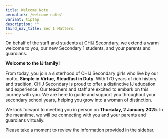 ```yaml
---
title: Welcome Note
permalink: /welcome-note/
variant: tiptap
description: ""
third_nav_title: Sec 1 Matters
---
```

<p>On behalf of the staff and students at CHIJ Secondary, we extend a warm
welcome to you, our new Secondary 1 students, and your parents and guardians.</p>
<p><strong>Welcome to the IJ family!</strong>
</p>
<p>From today, you join a sisterhood of CHIJ Secondary girls who live by
our motto, <strong>Simple in Virtue, Steadfast in Duty</strong>. With 170
years of rich history and tradition, CHIJ Secondary is proud to offer a
distinctive IJ education and experience. Our teachers and staff are excited
to embark on this journey with you. We are here to guide and support you
throughout your secondary school years, helping you grow into a woman of
distinction.</p>
<p>We look forward to meeting you in person on <strong>Thursday, 2 January 2025</strong>.
In the meantime, we will be connecting with you and your parents and guardians
virtually.</p>
<p>Please take a moment to review the information provided in the sidebar.</p>
<p></p>